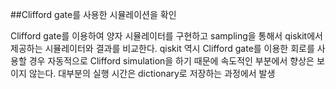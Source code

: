 
##Clifford gate를 사용한 시뮬레이션을 확인

Clifford gate를 이용하여 양자 시뮬레이터를 구현하고 sampling을 통해서 qiskit에서 제공하는 시뮬레이터와 결과를 비교한다.
qiskit 역시 Clifford gate를 이용한 회로를 사용할 경우 자동적으로 Clifford simulation을 하기 때문에 속도적인 부분에서 향상은 보이지 않는다.
대부분의 실행 시간은 dictionary로 저장하는 과정에서 발생






